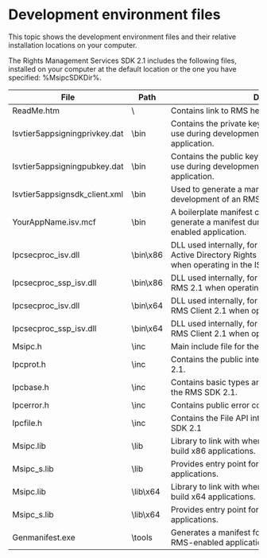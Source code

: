﻿
# Development environment files

This topic shows the development environment files and their relative installation locations on your computer.

The Rights Management Services SDK 2.1 includes the following files, installed on your computer at the default location or the one you have specified: %MsipcSDKDir%.

|File|Path|Description|
|----|----|-----------|
|ReadMe.htm| \ | Contains link to RMS help and [Release notes](release_notes__rtm_.md).|
|Isvtier5appsigningprivkey.dat|\bin|Contains the private key used to generate a manifest for use during development of an RMS–enabled application.|
|Isvtier5appsigningpubkey.dat|\bin|Contains the public key used to generate a manifest for use during development of an RMS–enabled application.|
|Isvtier5appsignsdk_client.xml|\bin|Used to generate a manifest for use during development of an RMS–enabled application.|
|YourAppName.isv.mcf|\bin|A boilerplate manifest configuration file you can use to generate a manifest during development of an RMS–enabled application.|
|Ipcsecproc_isv.dll|\bin\x86|DLL used internally, for x86 applications, by the Active Directory Rights Management Services Client 2.1 when operating in the ISV hierarchy.|
|Ipcsecproc_ssp_isv.dll|\bin\x86|DLL used internally, for x86 applications, by the AD RMS 2.1 when operating in the ISV hierarchy.|
|Ipcsecproc_isv.dll|\bin\x64|DLL used internally, for x64 applications, by the AD RMS Client 2.1 when operating in the ISV hierarchy.|
|Ipcsecproc_ssp_isv.dll|\bin\x64|DLL used internally, for x64 applications, by the AD RMS Client 2.1 when operating in the ISV hierarchy.|
|Msipc.h|\inc|Main include file for the RMS SDK 2.1.|
|Ipcprot.h|\inc|Contains the public interface exported by the RMS SDK 2.1.|
|Ipcbase.h|\inc|Contains basic types and helper functions exported by the RMS SDK 2.1.|
|Ipcerror.h|\inc|Contains public error codes exported by RMS SDK 2.1.|
|Ipcfile.h|\inc|Contains the File API interfaces exported by the RMS SDK 2.1|
|Msipc.lib|\lib|Library to link with when using the RMS SDK 2.1 to build x86 applications.|
|Msipc_s.lib|\lib|Provides entry point for [<strong>IpcInitialize</strong>](xref:msipc.ipcinitialize) for x86 applications.|
|Msipc.lib|\lib\x64|Library to link with when using the RMS SDK 2.1 to build x64 applications.|
|Msipc_s.lib|\lib\x64|Provides entry point for [<strong>IpcInitialize</strong>](xref:msipc.ipcinitialize) for x64 applications.|
|Genmanifest.exe|\tools|Generates a manifest for use during development of an RMS-enabled application.|
 

 

 
